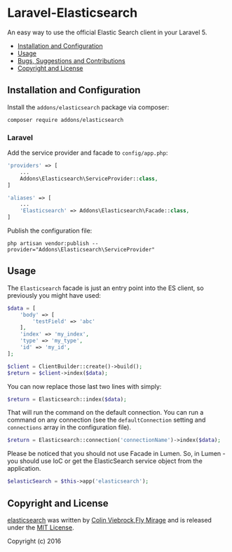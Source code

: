 # Laravel-Elasticsearch

An easy way to use the official Elastic Search client in your Laravel 5.


* [Installation and Configuration](#installation-and-configuration)
* [Usage](#usage)
* [Bugs, Suggestions and Contributions](#bugs-suggestions-and-contributions)
* [Copyright and License](#copyright-and-license)



## Installation and Configuration

Install the `addons/elasticsearch` package via composer:

```shell
composer require addons/elasticsearch
```

### Laravel 

Add the service provider and facade to `config/app.php`:

```php
'providers' => [
    ...
    Addons\Elasticsearch\ServiceProvider::class,
]

'aliases' => [
    ...
    'Elasticsearch' => Addons\Elasticsearch\Facade::class,
]
```
    
Publish the configuration file:

```shell
php artisan vendor:publish --provider="Addons\Elasticsearch\ServiceProvider"
```

## Usage

The `Elasticsearch` facade is just an entry point into the ES client, so previously
you might have used:

```php
$data = [
    'body' => [
        'testField' => 'abc'
    ],
    'index' => 'my_index',
    'type' => 'my_type',
    'id' => 'my_id',
];

$client = ClientBuilder::create()->build();
$return = $client->index($data);
```

You can now replace those last two lines with simply:

```php
$return = Elasticsearch::index($data);
```

That will run the command on the default connection.  You can run a command on
any connection (see the `defaultConnection` setting and `connections` array in
the configuration file).

```php
$return = Elasticsearch::connection('connectionName')->index($data);
```

Please be noticed that you should not use Facade in Lumen. 
So, in Lumen - you should use IoC or get the ElasticSearch service object from the application.
```php
$elasticSearch = $this->app('elasticsearch');
```




## Copyright and License

[elasticsearch](https://git.load-page.com/addons/elasticsearch)
was written by [Colin Viebrock](http://viebrock.ca),[Fly Mirage](https://www.load-page.com/base/manual) and is released under the 
[MIT License](LICENSE.md).

Copyright (c) 2016